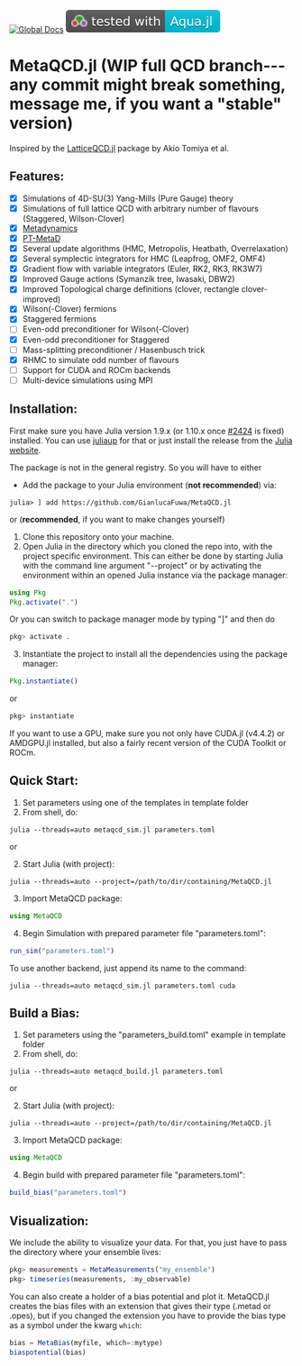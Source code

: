 [![Global Docs](https://img.shields.io/badge/docs-MetaQCD-blue.svg)](https://gianlucafuwa.github.io/MetaQCD.jl/dev/)
[![Aqua QA](https://raw.githubusercontent.com/JuliaTesting/Aqua.jl/master/badge.svg)](https://github.com/JuliaTesting/Aqua.jl)

# MetaQCD.jl (WIP full QCD branch---any commit might break something, message me, if you want a "stable" version)

Inspired by the [LatticeQCD.jl](https://github.com/akio-tomiya/LatticeQCD.jl/tree/master) package by Akio Tomiya et al.

## Features:
- [x] Simulations of 4D-SU(3) Yang-Mills (Pure Gauge) theory
- [x] Simulations of full lattice QCD with arbitrary number of flavours (Staggered, Wilson-Clover)
- [x] [Metadynamics](https://www.researchgate.net/publication/224908601_Metadynamics_A_method_to_simulate_rare_events_and_reconstruct_the_free_energy_in_biophysics_chemistry_and_material_science)
- [x] [PT-MetaD](https://arxiv.org/abs/2307.04742)
- [x] Several update algorithms (HMC, Metropolis, Heatbath, Overrelaxation)
- [x] Several symplectic integrators for HMC (Leapfrog, OMF2, OMF4)
- [x] Gradient flow with variable integrators (Euler, RK2, RK3, RK3W7)
- [x] Improved Gauge actions (Symanzik tree, Iwasaki, DBW2)
- [x] Improved Topological charge definitions (clover, rectangle clover-improved)
- [x] Wilson(-Clover) fermions
- [x] Staggered fermions
- [ ] Even-odd preconditioner for Wilson(-Clover)
- [x] Even-odd preconditioner for Staggered
- [ ] Mass-splitting preconditioner / Hasenbusch trick
- [x] RHMC to simulate odd number of flavours
- [ ] Support for CUDA and ROCm backends
- [ ] Multi-device simulations using MPI

## Installation:
First make sure you have Julia version 1.9.x (or 1.10.x once [#2424](https://github.com/JuliaGPU/CUDA.jl/issues/2424) is fixed) installed. You can use [juliaup](https://github.com/JuliaLang/juliaup) for that or just install the release from the [Julia website](https://julialang.org/downloads/).

The package is not in the general registry. So you will have to either
- Add the package to your Julia environment (**not recommended**) via:
```
julia> ] add https://github.com/GianlucaFuwa/MetaQCD.jl
```

or (**recommended**, if you want to make changes yourself)

1. Clone this repository onto your machine.
2. Open Julia in the directory which you cloned the repo into, with the project specific environment. This can either be done by starting Julia with the command line argument "--project" or by activating the environment within an opened Julia instance via the package manager:
``` julia
using Pkg
Pkg.activate(".")
```
Or you can switch to package manager mode by typing "]" and then do
``` julia
pkg> activate .
```
3. Instantiate the project to install all the dependencies using the package manager:
``` julia
Pkg.instantiate()
```
or
``` julia
pkg> instantiate
```

If you want to use a GPU, make sure you not only have CUDA.jl (v4.4.2) or AMDGPU.jl installed, but also a fairly recent version of the CUDA Toolkit or ROCm.

## Quick Start:
1. Set parameters using one of the templates in template folder
2. From shell, do:
```
julia --threads=auto metaqcd_sim.jl parameters.toml
```

or

2. Start Julia (with project):
```
julia --threads=auto --project=/path/to/dir/containing/MetaQCD.jl
```
3. Import MetaQCD package:
``` julia
using MetaQCD
```
4. Begin Simulation with prepared parameter file "parameters.toml":
``` julia
run_sim("parameters.toml")
```
To use another backend, just append its name to the command:
```
julia --threads=auto metaqcd_sim.jl parameters.toml cuda
```

## Build a Bias:
1. Set parameters using the "parameters_build.toml" example in template folder
2. From shell, do:
```
julia --threads=auto metaqcd_build.jl parameters.toml
```

or

2. Start Julia (with project):
```
julia --threads=auto --project=/path/to/dir/containing/MetaQCD.jl
```
3. Import MetaQCD package:
``` julia
using MetaQCD
```
4. Begin build with prepared parameter file "parameters.toml":
``` julia
build_bias("parameters.toml")
```

## Visualization:
We include the ability to visualize your data. For that, you just have to pass the directory where your ensemble lives:
```julia
pkg> measurements = MetaMeasurements("my_ensemble")
pkg> timeseries(measurements, :my_observable)
```

You can also create a holder of a bias potential and plot it. MetaQCD.jl creates the bias files with an extension that gives their type (.metad or .opes), but if you changed the extension you have to provide the bias type as a symbol under the kwarg `which`:
```julia
bias = MetaBias(myfile, which=:mytype)
biaspotential(bias)
```
